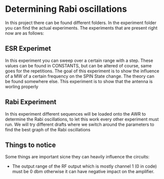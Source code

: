 # Determining Rabi oscillations

In this project there can be found different folders. In the experiment folder you can find the actual experiments. The experiments that are present right now are as follows:

## ESR Experimet
In this experiment you can sweep over a certain range with a step. These values can be found in CONSTANTS, but can be altered of course, same goes for the repetitions. The goal of this experiment is to show the influence of a MW of a certain frequency on the SPIN State change. The theory can be found somewhere else. This experiment is to show that the antenna is worling properly

## Rabi Experiment
In this experiment different sequences will be loaded onto the AWR to determine the Rabi oscillations, to let this work every other experiment must run. We will try different drafts where we switch around the parameters to find the best graph of the Rabi oscillations

## Things to notice
Some things are important sicne they can heavily influence the circuits:
- The output range of the RF output which is mostly channel 1 (0 in code) must be 0 dbm otherwise it can have negative impact on the amplifier. 
